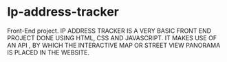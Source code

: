 # Ip-address-tracker

Front-End project.
IP ADDRESS TRACKER IS A VERY BASIC  FRONT END PROJECT DONE USING HTML, CSS AND JAVASCRIPT.
IT MAKES USE OF AN API , BY WHICH THE INTERACTIVE MAP OR STREET VIEW PANORAMA IS PLACED IN THE WEBSITE.

